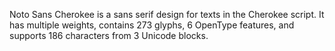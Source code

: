 Noto Sans Cherokee is a sans serif design for texts in the Cherokee script. It has multiple weights, contains 273 glyphs, 6 OpenType features, and supports 186 characters from 3 Unicode blocks.
